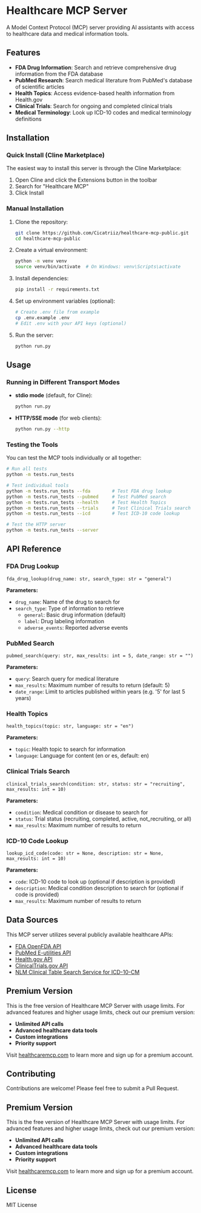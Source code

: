 # Healthcare MCP Server

A Model Context Protocol (MCP) server providing AI assistants with access to healthcare data and medical information tools.

## Features

- **FDA Drug Information**: Search and retrieve comprehensive drug information from the FDA database
- **PubMed Research**: Search medical literature from PubMed's database of scientific articles
- **Health Topics**: Access evidence-based health information from Health.gov
- **Clinical Trials**: Search for ongoing and completed clinical trials
- **Medical Terminology**: Look up ICD-10 codes and medical terminology definitions

## Installation

### Quick Install (Cline Marketplace)

The easiest way to install this server is through the Cline Marketplace:

1. Open Cline and click the Extensions button in the toolbar
2. Search for "Healthcare MCP"
3. Click Install

### Manual Installation

1. Clone the repository:
   ```bash
   git clone https://github.com/Cicatriiz/healthcare-mcp-public.git
   cd healthcare-mcp-public
   ```

2. Create a virtual environment:
   ```bash
   python -m venv venv
   source venv/bin/activate  # On Windows: venv\Scripts\activate
   ```

3. Install dependencies:
   ```bash
   pip install -r requirements.txt
   ```

4. Set up environment variables (optional):
   ```bash
   # Create .env file from example
   cp .env.example .env
   # Edit .env with your API keys (optional)
   ```

5. Run the server:
   ```bash
   python run.py
   ```

## Usage

### Running in Different Transport Modes

- **stdio mode** (default, for Cline):
  ```bash
  python run.py
  ```

- **HTTP/SSE mode** (for web clients):
  ```bash
  python run.py --http
  ```

### Testing the Tools

You can test the MCP tools individually or all together:

```bash
# Run all tests
python -m tests.run_tests

# Test individual tools
python -m tests.run_tests --fda        # Test FDA drug lookup
python -m tests.run_tests --pubmed     # Test PubMed search
python -m tests.run_tests --health     # Test Health Topics
python -m tests.run_tests --trials     # Test Clinical Trials search
python -m tests.run_tests --icd        # Test ICD-10 code lookup

# Test the HTTP server
python -m tests.run_tests --server
```

## API Reference

### FDA Drug Lookup

```
fda_drug_lookup(drug_name: str, search_type: str = "general")
```

**Parameters:**
- `drug_name`: Name of the drug to search for
- `search_type`: Type of information to retrieve
  - `general`: Basic drug information (default)
  - `label`: Drug labeling information
  - `adverse_events`: Reported adverse events

### PubMed Search

```
pubmed_search(query: str, max_results: int = 5, date_range: str = "")
```

**Parameters:**
- `query`: Search query for medical literature
- `max_results`: Maximum number of results to return (default: 5)
- `date_range`: Limit to articles published within years (e.g. '5' for last 5 years)

### Health Topics

```
health_topics(topic: str, language: str = "en")
```

**Parameters:**
- `topic`: Health topic to search for information
- `language`: Language for content (en or es, default: en)

### Clinical Trials Search

```
clinical_trials_search(condition: str, status: str = "recruiting", max_results: int = 10)
```

**Parameters:**
- `condition`: Medical condition or disease to search for
- `status`: Trial status (recruiting, completed, active, not_recruiting, or all)
- `max_results`: Maximum number of results to return

### ICD-10 Code Lookup

```
lookup_icd_code(code: str = None, description: str = None, max_results: int = 10)
```

**Parameters:**
- `code`: ICD-10 code to look up (optional if description is provided)
- `description`: Medical condition description to search for (optional if code is provided)
- `max_results`: Maximum number of results to return

## Data Sources

This MCP server utilizes several publicly available healthcare APIs:

- [FDA OpenFDA API](https://open.fda.gov/apis/)
- [PubMed E-utilities API](https://www.ncbi.nlm.nih.gov/books/NBK25500/)
- [Health.gov API](https://health.gov/our-work/national-health-initiatives/health-literacy/consumer-health-content/free-web-content/apis-developers)
- [ClinicalTrials.gov API](https://clinicaltrials.gov/data-api/about-api)
- [NLM Clinical Table Search Service for ICD-10-CM](https://clinicaltables.nlm.nih.gov/apidoc/icd10cm/v3/doc.html)

## Premium Version

This is the free version of Healthcare MCP Server with usage limits. For advanced features and higher usage limits, check out our premium version:

- **Unlimited API calls**
- **Advanced healthcare data tools**
- **Custom integrations**
- **Priority support**

Visit [healthcaremcp.com](https://healthcaremcp.com) to learn more and sign up for a premium account.

## Contributing

Contributions are welcome! Please feel free to submit a Pull Request.

## Premium Version

This is the free version of Healthcare MCP Server with usage limits. For advanced features and higher usage limits, check out our premium version:

- **Unlimited API calls**
- **Advanced healthcare data tools**
- **Custom integrations**
- **Priority support**

Visit [healthcaremcp.com](https://healthcaremcp.com) to learn more and sign up for a premium account.

## License

MIT License
